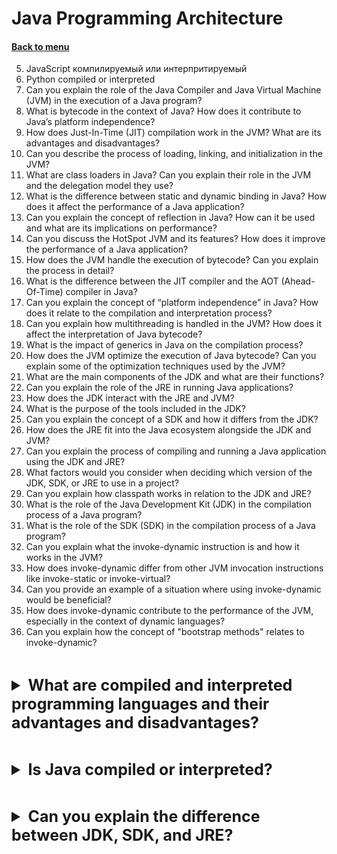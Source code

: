 <h1>Java Programming Architecture</h1> 
<h4> 

[Back to menu](..%2FMenu.md)

</h4>

5. JavaScript компилируемый или интерпритируемый
6. Python compiled or interpreted
6. Can you explain the role of the Java Compiler and Java Virtual Machine (JVM) in the execution of a Java program?
7. What is bytecode in the context of Java? How does it contribute to Java’s platform independence?
8. How does Just-In-Time (JIT) compilation work in the JVM? What are its advantages and disadvantages?
9. Can you describe the process of loading, linking, and initialization in the JVM?
10. What are class loaders in Java? Can you explain their role in the JVM and the delegation model they use?
11. What is the difference between static and dynamic binding in Java? How does it affect the performance of a Java application?
12. Can you explain the concept of reflection in Java? How can it be used and what are its implications on performance?
13. Can you discuss the HotSpot JVM and its features? How does it improve the performance of a Java application?
17. How does the JVM handle the execution of bytecode? Can you explain the process in detail?
18. What is the difference between the JIT compiler and the AOT (Ahead-Of-Time) compiler in Java?
19. Can you explain the concept of “platform independence” in Java? How does it relate to the compilation and interpretation process?
20. Can you explain how multithreading is handled in the JVM? How does it affect the interpretation of Java bytecode?
21. What is the impact of generics in Java on the compilation process?
22. How does the JVM optimize the execution of Java bytecode? Can you explain some of the optimization techniques used by the JVM?
2. What are the main components of the JDK and what are their functions?
3. Can you explain the role of the JRE in running Java applications?
4. How does the JDK interact with the JRE and JVM?
5. What is the purpose of the tools included in the JDK?
6. Can you explain the concept of a SDK and how it differs from the JDK?
7. How does the JRE fit into the Java ecosystem alongside the JDK and JVM?
8. Can you explain the process of compiling and running a Java application using the JDK and JRE?
9. What factors would you consider when deciding which version of the JDK, SDK, or JRE to use in a project?
10. Can you explain how classpath works in relation to the JDK and JRE?
14. What is the role of the Java Development Kit (JDK) in the compilation process of a Java program?
15. What is the role of the SDK (SDK) in the compilation process of a Java program?
1. Can you explain what the invoke-dynamic instruction is and how it works in the JVM?
2. How does invoke-dynamic differ from other JVM invocation instructions like invoke-static or invoke-virtual?
3. Can you provide an example of a situation where using invoke-dynamic would be beneficial?
4. How does invoke-dynamic contribute to the performance of the JVM, especially in the context of dynamic languages?
5. Can you explain how the concept of "bootstrap methods" relates to invoke-dynamic?

[//]: # (What are compiled and interpreted programming 
        languages and their advantages and disadvantages?)
<br>
<details>
    <summary style="font-size: 25px;">
        <b>
            What are compiled and interpreted programming 
            languages and their advantages and disadvantages?
        </b>
    </summary>
<br>

**Compiled languages** are translated into machine code,
which can be executed by the processor.

+ They run faster and more efficiently
+ Has better control over hardware resources

- require an additional ‘build’ stage
- Every time you make changes, you will need to ‘rebuild’ the program

**Interpreted languages** are read and executed line by line by another program

+ immediately sees all changes and translates it to you
+ JIT (Just-In-Time) compilation
  + dynamic recompilation 
  + microarchitecture-specific speedups

- Interpreted languages are much slower than compiled ones.

</details>

[//]: # (Is Java compiled or interpreted?)
<br>
<details>
    <summary style="font-size: 25px;">
        <b>
            Is Java compiled or interpreted?
        </b>
    </summary>
<br>

Java is both compiled and interpreted. Here’s how it works:

**Compilation:** Java source code is first compiled into bytecode by the Java compiler.

**Interpretation:** The JVM interprets and executes this bytecode at runtime.

**Just-In-Time Compilation:** Modern JVMs also have a Just-In-Time (JIT) compiler. 
This means that the JVM optimizes our code at runtime 
to gain similar performance benefits to a compiled language.

</details>

[//]: # (Can you explain the difference between JDK, SDK, and JRE?)
<br>
<details>
    <summary style="font-size: 25px;">
        <b>
            Can you explain the difference between JDK, SDK, and JRE?
        </b>
    </summary>
<br>

1. **JDK (Java Development Kit)**: 
This is a software development environment used for developing 
Java applications and applets. 
It includes the Java Runtime Environment (JRE), 
an interpreter/loader (Java), a compiler (javac), an archiver (jar), 
a documentation generator (Javadoc), 
and other tools needed in Java development.

2. **SDK (Software Development Kit)**: 
This is a set of software development tools that are used 
to develop applications for a specific platform or framework. 
An SDK includes one or more APIs (Application Programming Interfaces), 
programming tools, and documentation. 
The JDK can be considered a type of SDK, but not all SDKs are JDKs. 
For example, Android SDK is used for developing Android applications.

3. **JRE (Java Runtime Environment)**: 
This is a part of the JDK that contains the Java Virtual Machine (JVM), 
libraries, and all other components necessary to run a Java application. 
If you only want to run a Java application, you would only need the JRE, 
not the entire JDK.

</details>


